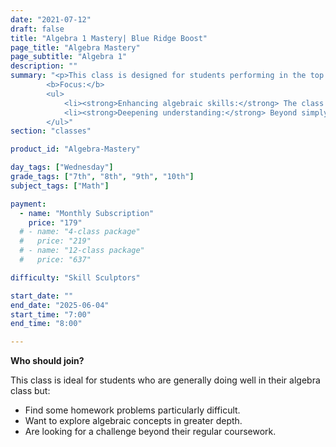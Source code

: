 ```yaml
---
date: "2021-07-12"
draft: false
title: "Algebra 1 Mastery| Blue Ridge Boost"
page_title: "Algebra Mastery"
page_subtitle: "Algebra 1"
description: ""
summary: "<p>This class is designed for students performing in the top half of their grade level who occasionally need assistance with challenging homework problems.</p>
        <b>Focus:</b>
        <ul>
            <li><strong>Enhancing algebraic skills:</strong> The class will delve deeper into algebraic concepts, providing students with the tools and techniques to tackle more complex problems.</li>
            <li><strong>Deepening understanding:</strong> Beyond simply solving problems, the class will emphasize understanding the 'why' behind the solutions, fostering a deeper comprehension of algebraic principles.</li>
        </ul>"
section: "classes"

product_id: "Algebra-Mastery"

day_tags: ["Wednesday"]
grade_tags: ["7th", "8th", "9th", "10th"]
subject_tags: ["Math"]

payment:
  - name: "Monthly Subscription"
    price: "179"
  # - name: "4-class package"
  #   price: "219"
  # - name: "12-class package"
  #   price: "637"

difficulty: "Skill Sculptors"

start_date: ""
end_date: "2025-06-04"
start_time: "7:00"
end_time: "8:00"

---
```


<b>Who should join?</b>
        <p>This class is ideal for students who are generally doing well in their algebra class but:</p>
        <ul>
            <li>Find some homework problems particularly difficult.</li>
            <li>Want to explore algebraic concepts in greater depth.</li>
            <li>Are looking for a challenge beyond their regular coursework.</li>
        </ul>